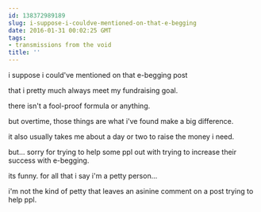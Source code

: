 ```yaml
---
id: 138372989189
slug: i-suppose-i-couldve-mentioned-on-that-e-begging
date: 2016-01-31 00:02:25 GMT
tags:
- transmissions from the void
title: ''
---
```


i suppose i could've mentioned on that e-begging post

that i pretty much always meet my fundraising goal.

there isn't a fool-proof formula or anything.

but overtime, those things are what i've found make a big difference.

it also usually takes me about a day or two to raise the money i need.

but... sorry for trying to help some ppl out with trying to increase their success with e-begging.

its funny. for all that i say i'm a petty person...

i'm not the kind of petty that leaves an asinine comment on a post trying to help ppl.